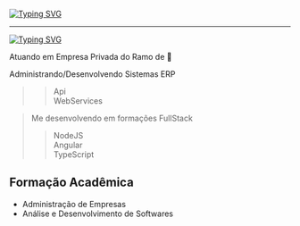 [![Typing SVG](https://readme-typing-svg.herokuapp.com?font=Black+Ops+One&pause=1000&width=435&lines=Vin%C3%ADcius+de+Carvalho;Dev+FullStack;39+anos)](https://git.io/typing-svg)

---

[![Typing SVG](https://readme-typing-svg.herokuapp.com?font=Black+Ops+One&pause=1000&width=435&lines=Job+Desription)](https://git.io/typing-svg)

Atuando em Empresa Privada do Ramo de 🚜 

Administrando/Desenvolvendo Sistemas ERP <br>
 >> Api <br>
 >> WebServices <br>
 
> Me desenvolvendo em formações FullStack 
 >> NodeJS <br>
 >> Angular <br>
 >> TypeScript <br>


 ## Formação Acadêmica
  - Administração de Empresas
  - Análise e Desenvolvimento de Softwares
